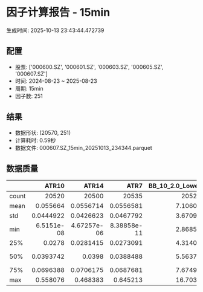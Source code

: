 # 因子计算报告 - 15min

生成时间: 2025-10-13 23:43:44.472739

## 配置

- 股票: ['000600.SZ', '000601.SZ', '000603.SZ', '000605.SZ', '000607.SZ']
- 时间: 2024-08-23 ~ 2025-08-23
- 周期: 15min
- 因子数: 251

## 结果

- 数据形状: (20570, 251)
- 计算耗时: 0.59秒
- 数据文件: 000607.SZ_15min_20251013_234344.parquet

## 数据质量

|       |          ATR10 |           ATR14 |            ATR7 |   BB_10_2.0_Lower |   BB_10_2.0_Middle |   BB_10_2.0_Upper |   BB_10_2.0_Width |   BB_15_2.0_Lower |   BB_15_2.0_Middle |   BB_15_2.0_Upper |   BB_15_2.0_Width |   BB_20_2.0_Lower |   BB_20_2.0_Middle |   BB_20_2.0_Upper |   BB_20_2.0_Width |     BOLB_20 |       CCI10 |       CCI14 |       CCI20 |       EMA12 |       EMA15 |       EMA20 |        EMA3 |        EMA5 |        EMA8 |     FIXLB10 |      FIXLB3 |      FIXLB5 |      FIXLB8 |      FMAX10 |      FMAX15 |      FMAX20 |       FMAX5 |     FMEAN10 |     FMEAN15 |     FMEAN20 |      FMEAN5 |      FMIN10 |      FMIN15 |      FMIN20 |       FMIN5 |      FSTD10 |      FSTD15 |      FSTD20 |       FSTD5 |     LEXLB10 |      LEXLB3 |      LEXLB5 |      LEXLB8 |        MA10 |        MA15 |        MA20 |         MA3 |         MA5 |         MA8 |           MACD |   MACD_12_26_9 |     MACD_6_13_4 |     MACD_8_17_5 |       MACD_HIST |    MACD_SIGNAL |    MEANLB10 |     MEANLB3 |     MEANLB5 |     MEANLB8 |        MSTD10 |        MSTD15 |         MSTD5 |      Momentum1 |     Momentum10 |     Momentum12 |     Momentum15 |     Momentum20 |      Momentum3 |      Momentum5 |      Momentum8 |               OBV |   OBV_SMA10 |   OBV_SMA15 |   OBV_SMA20 |    OBV_SMA5 |   Position10 |   Position12 |   Position15 |   Position20 |   Position25 |   Position30 |    Position5 |    Position8 |        RAND |      RANDNX |       RANDX |       RPROB |     RPROBCX |     RPROBNX |      RPROBX |         RSI |       RSI10 |       RSI14 |         RSI7 |        STCX |           STOCH |     STOCH_10_14 |     STOCH_14_20 |      STOCH_7_10 |         STX |   TA_ADXR_14 |   TA_ADX_14 |   TA_APO_fastperiod12_matype0_slowperiod26 |   TA_AROONOSC_14 |   TA_AROON_14_down |   TA_AROON_14_up |   TA_CCI_14 |   TA_CDL2CROWS |   TA_CDL3BLACKCROWS |   TA_CDL3INSIDE |   TA_CDL3LINESTRIKE |   TA_CDL3OUTSIDE |   TA_CDL3STARSINSOUTH |   TA_CDL3WHITESOLDIERS |   TA_CDLABANDONEDBABY |   TA_CDLADVANCEBLOCK |   TA_CDLBELTHOLD |   TA_CDLBREAKAWAY |   TA_CDLCLOSINGMARUBOZU |   TA_CDLCONCEALBABYSWALL |   TA_CDLCOUNTERATTACK |   TA_CDLDARKCLOUDCOVER |   TA_CDLDOJI |   TA_CDLDOJISTAR |   TA_CDLDRAGONFLYDOJI |   TA_CDLENGULFING |   TA_CDLEVENINGDOJISTAR |   TA_CDLEVENINGSTAR |   TA_CDLGAPSIDESIDEWHITE |   TA_CDLGRAVESTONEDOJI |   TA_CDLHAMMER |   TA_CDLHANGINGMAN |   TA_CDLHARAMI |   TA_CDLHARAMICROSS |   TA_CDLHIGHWAVE |   TA_CDLHIKKAKE |   TA_CDLHOMINGPIGEON |   TA_CDLIDENTICAL3CROWS |   TA_CDLINNECK |   TA_CDLINVERTEDHAMMER |   TA_CDLKICKING |   TA_CDLKICKINGBYLENGTH |   TA_CDLLADDERBOTTOM |   TA_CDLLONGLEGGEDDOJI |   TA_CDLLONGLINE |   TA_CDLMARUBOZU |   TA_CDLMATCHINGLOW |   TA_CDLMATHOLD |   TA_CDLMORNINGDOJISTAR |   TA_CDLMORNINGSTAR |   TA_CDLONNECK |   TA_CDLPIERCING |   TA_CDLRICKSHAWMAN |   TA_CDLRISEFALL3METHODS |   TA_CDLSEPARATINGLINES |   TA_CDLSHOOTINGSTAR |   TA_CDLSHORTLINE |   TA_CDLSPINNINGTOP |   TA_CDLSTALLEDPATTERN |   TA_CDLSTICKSANDWICH |   TA_CDLTAKURI |   TA_CDLTASUKIGAP |   TA_CDLTHRUSTING |   TA_CDLTRISTAR |   TA_CDLUNIQUE3RIVER |   TA_CDLUPSIDEGAP2CROWS |   TA_CDLXSIDEGAP3METHODS |   TA_DEMA_10 |   TA_DEMA_20 |   TA_DEMA_5 |    TA_DX_14 |   TA_EMA_10 |   TA_EMA_20 |   TA_EMA_30 |    TA_EMA_5 |   TA_EMA_60 |   TA_KAMA_10 |   TA_KAMA_20 |   TA_MFI_14 |   TA_MIDPRICE_10 |   TA_MIDPRICE_20 |   TA_MIDPRICE_5 |   TA_MOM_10 |   TA_ROCP_10 |   TA_ROCR100_10 |   TA_ROCR_10 |    TA_ROC_10 |   TA_RSI_14 |      TA_SAR |   TA_SMA_10 |   TA_SMA_20 |   TA_SMA_30 |    TA_SMA_5 |   TA_SMA_60 |   TA_STOCHF_D |   TA_STOCHF_K |   TA_STOCHRSI_fastd_period3_fastk_period5_timeperiod14_D |   TA_STOCHRSI_fastd_period3_fastk_period5_timeperiod14_K |   TA_STOCH_D |   TA_STOCH_K |    TA_T3_10 |    TA_T3_20 |     TA_T3_5 |   TA_TEMA_10 |   TA_TEMA_20 |   TA_TEMA_5 |   TA_TRIMA_10 |   TA_TRIMA_20 |   TA_TRIMA_5 |   TA_TRIX_14 |   TA_ULTOSC_timeperiod17_timeperiod214_timeperiod328 |   TA_WILLR_14 |   TA_WMA_10 |   TA_WMA_20 |    TA_WMA_5 |      TRENDLB10 |     TRENDLB3 |      TRENDLB5 |       TRENDLB8 |        Trend10 |       Trend12 |       Trend15 |       Trend20 |       Trend25 |        Trend5 |         Trend8 |      VWAP10 |      VWAP15 |      VWAP20 |      VWAP25 |      VWAP30 |   Volume_Momentum10 |   Volume_Momentum15 |   Volume_Momentum20 |   Volume_Momentum25 |   Volume_Momentum30 |   Volume_Ratio10 |   Volume_Ratio15 |   Volume_Ratio20 |   Volume_Ratio25 |   Volume_Ratio30 |    WILLR14 |    WILLR18 |    WILLR21 |     WILLR9 |
|:------|---------------:|----------------:|----------------:|------------------:|-------------------:|------------------:|------------------:|------------------:|-------------------:|------------------:|------------------:|------------------:|-------------------:|------------------:|------------------:|------------:|------------:|------------:|------------:|------------:|------------:|------------:|------------:|------------:|------------:|------------:|------------:|------------:|------------:|------------:|------------:|------------:|------------:|------------:|------------:|------------:|------------:|------------:|------------:|------------:|------------:|------------:|------------:|------------:|------------:|------------:|------------:|------------:|------------:|------------:|------------:|------------:|------------:|------------:|------------:|---------------:|---------------:|----------------:|----------------:|----------------:|---------------:|------------:|------------:|------------:|------------:|--------------:|--------------:|--------------:|---------------:|---------------:|---------------:|---------------:|---------------:|---------------:|---------------:|---------------:|------------------:|------------:|------------:|------------:|------------:|-------------:|-------------:|-------------:|-------------:|-------------:|-------------:|-------------:|-------------:|------------:|------------:|------------:|------------:|------------:|------------:|------------:|------------:|------------:|------------:|-------------:|------------:|----------------:|----------------:|----------------:|----------------:|------------:|-------------:|------------:|-------------------------------------------:|-----------------:|-------------------:|-----------------:|------------:|---------------:|--------------------:|----------------:|--------------------:|-----------------:|----------------------:|-----------------------:|----------------------:|---------------------:|-----------------:|------------------:|------------------------:|-------------------------:|----------------------:|-----------------------:|-------------:|-----------------:|----------------------:|------------------:|------------------------:|--------------------:|-------------------------:|-----------------------:|---------------:|-------------------:|---------------:|--------------------:|-----------------:|----------------:|---------------------:|------------------------:|---------------:|-----------------------:|----------------:|------------------------:|---------------------:|-----------------------:|-----------------:|-----------------:|--------------------:|----------------:|------------------------:|--------------------:|---------------:|-----------------:|--------------------:|-------------------------:|------------------------:|---------------------:|------------------:|--------------------:|-----------------------:|----------------------:|---------------:|------------------:|------------------:|----------------:|---------------------:|------------------------:|-------------------------:|-------------:|-------------:|------------:|------------:|------------:|------------:|------------:|------------:|------------:|-------------:|-------------:|------------:|-----------------:|-----------------:|----------------:|------------:|-------------:|----------------:|-------------:|-------------:|------------:|------------:|------------:|------------:|------------:|------------:|------------:|--------------:|--------------:|---------------------------------------------------------:|---------------------------------------------------------:|-------------:|-------------:|------------:|------------:|------------:|-------------:|-------------:|------------:|--------------:|--------------:|-------------:|-------------:|-----------------------------------------------------:|--------------:|------------:|------------:|------------:|---------------:|-------------:|--------------:|---------------:|---------------:|--------------:|--------------:|--------------:|--------------:|--------------:|---------------:|------------:|------------:|------------:|------------:|------------:|--------------------:|--------------------:|--------------------:|--------------------:|--------------------:|-----------------:|-----------------:|-----------------:|-----------------:|-----------------:|-----------:|-----------:|-----------:|-----------:|
| count | 20520          | 20500           | 20535           |       20525       |        20525       |       20525       |       20525       |       20500       |        20500       |       20500       |       20500       |       20475       |        20475       |       20475       |       20475       | 20570       | 20480       | 20440       | 20380       | 20570       | 20570       | 20570       | 20570       | 20570       | 20570       | 20570       | 20570       | 20570       | 20570       | 20525       | 20500       | 20475       | 20550       | 20570       | 20570       | 20570       | 20570       | 20570       | 20570       | 20570       | 20570       | 20570       | 20570       | 20570       | 20570       | 20570       | 20570       | 20570       | 20570       | 20525       | 20500       | 20475       | 20560       | 20550       | 20535       | 20405          | 20405          | 20495           | 20470           | 20405           | 20405          | 20570       | 20570       | 20570       | 20570       | 20525         | 20500         | 20550         | 20520          | 20520          | 20520          | 20520          | 20520          | 20520          | 20520          | 20520          |   20570           | 20525       | 20500       | 20475       | 20550       | 20525        | 20515        | 20500        | 20475        | 20450        | 20425        | 20550        | 20535        | 20570       | 20570       | 20570       | 20570       | 20570       | 20570       | 20570       | 20500       | 20520       | 20500       | 20535        | 20570       | 20485           | 20395           | 20315           | 20450           | 20570       |  20435       | 20435       |                                20515       |      20570       |        20570       |      20570       | 20440       |          20570 |       20570         |    20570        |       20570         |     20570        |            20555      |          20570         |        20570          |         20570        |     20570        |    20570          |            20570        |                    20570 |             20570     |          20570         |   20570      |     20570        |           20570       |       20570       |            20570        |         20570       |             20570        |            20570       |     20570      |        20570       |   20570        |        20570        |       20570      |    20570        |        20570         |            20570        |  20570         |           20570        |           20570 |                   20570 |        20570         |             20570      |      20570       |     20570        |         20570       |           20570 |            20570        |        20570        |   20570        |    20570         |          20570      |           20570          |             20570       |         20570        |       20570       |          20570      |           20570        |         20570         |    20570       |       20570       |      20570        |  20570          |        20570         |                   20570 |           20570          |  20570       |  20570       | 20570       | 20570       | 20570       | 20570       | 20570       | 20570       | 20570       |  20525       |  20475       | 20570       |      20570       |      20570       |     20570       | 20570       |  20570       |     20570       |  20570       | 20520        | 20500       | 20570       | 20525       | 20475       | 20425       | 20550       | 20275       |   20570       |   20570       |                                              20570       |                                              20570       |  20570       |  20570       | 20570       | 20570       | 20570       |  20570       |  20570       | 20570       |   20525       |   20475       |  20550       |  20570       |                                          20570       |    20505      | 20525       | 20475       | 20550       | 20525          | 20560        | 20550         | 20535          | 20525          | 20515         | 20500         | 20475         | 20450         | 20550         | 20535          | 20475       | 20475       | 20475       | 20475       | 20475       |      20520          |      20520          |      20520          |      20520          |      20520          |      20570       |      20570       |      20570       |      20570       |      20570       | 20505      | 20485      | 20470      | 20530      |
| mean  |     0.055664   |     0.0556714   |     0.0556581   |           7.10602 |            7.11545 |           7.12488 |           7.11545 |           7.10398 |            7.11594 |           7.12789 |           7.11594 |           7.10235 |            7.11642 |           7.13049 |           7.11642 |     7.1146  |     2.21687 |     3.25046 |     4.59356 |     7.11047 |     7.10935 |     7.10748 |     7.11385 |     7.11309 |     7.11197 |     7.1146  |     7.1146  |     7.1146  |     7.1146  |     7.11545 |     7.11594 |     7.11642 |     7.11497 |     7.1146  |     7.1146  |     7.1146  |     7.1146  |     7.1146  |     7.1146  |     7.1146  |     7.1146  |     7.1146  |     7.1146  |     7.1146  |     7.1146  |     7.1146  |     7.1146  |     7.1146  |     7.1146  |     7.11545 |     7.11594 |     7.11642 |     7.11478 |     7.11497 |     7.11525 |     0.00529375 |     0.00529375 |     0.00265259  |     0.00340432  |     8.11222e-06 |     0.00528563 |     7.1146  |     7.1146  |     7.1146  |     7.1146  |     0.0496951 |     0.0618656 |     0.0345918 |     0.00140701 |     0.00140701 |     0.00140701 |     0.00140701 |     0.00140701 |     0.00140701 |     0.00140701 |     0.00140701 |       1.09728e+06 |     7.11545 |     7.11594 |     7.11642 |     7.11497 |     0.476546 |     0.479255 |     0.482158 |     0.48312  |     0.484032 |     0.484688 |     0.472424 |     0.474146 |     7.1146  |     7.1146  |     7.1146  |     7.1146  |     7.1146  |     7.1146  |     7.1146  |    50.964   |    50.8981  |    50.964   |    50.7657   |     7.1146  |    48.1427      |    47.6406      |    48.1786      |    47.2949      |     7.1146  |     28.3793  |    28.3793  |                                    7.11564 |          7.1146  |            7.1146  |          7.1146  |     3.25046 |              0 |          -0.0194458 |       -0.043753 |           0.0097229 |        -0.646573 |               49.9676 |              0.0388916 |           -0.00486145 |            -0.364609 |        -0.359747 |       -0.00486145 |               -0.709772 |                        0 |                 0     |             -0.0291687 |      27.9242 |        -0.243072 |               3.08702 |          -4.87895 |               -0.223627 |            -0.26738 |                 0.160428 |                3.18425 |         1.8911 |           -1.75984 |       0.218765 |           -0.101118 |          10.7195 |        0.758386 |            0.0777832 |               -0.150705 |     -0.0875061 |               0.841031 |               0 |                       0 |            0.0097229 |                19.086  |         -1.44385 |        -0.700049 |             2.09528 |               0 |                0.175012 |            0.223627 |      -0.106952 |        0.0194458 |             11.2543 |              -0.00486145 |                -1.11813 |            -0.228488 |           7.15605 |             10.7924 |              -0.199319 |             0.0875061 |        3.06757 |           0       |         -0.116675 |      0.00486145 |            0.0340301 |                       0 |              -0.00486145 |      7.11122 |      7.10748 |     7.11309 |     7.1146  |     7.11122 |     7.10748 |     7.10378 |     7.11309 |     7.09284 |      7.11545 |      7.11642 |     7.1146  |          7.1146  |          7.1146  |         7.1146  |     7.1146  |      7.1146  |         7.1146  |      7.1146  |     0.140701 |    50.964   |     7.1146  |     7.11545 |     7.11642 |     7.11737 |     7.11497 |     7.12052 |       7.1146  |       7.1146  |                                                  7.1146  |                                                  7.1146  |      7.1146  |      7.1146  |     7.1146  |     7.1146  |     7.1146  |      7.11122 |      7.10748 |     7.11309 |       7.11545 |       7.11642 |      7.11497 |      7.1146  |                                              7.1146  |      -51.0299 |     7.11545 |     7.11642 |     7.11497 |     0.00538293 |    -0.020708 |    -0.0166818 |    -0.00366116 |     0.00538293 |     0.0149357 |     0.0267025 |     0.041798  |     0.0569193 |    -0.0166818 |    -0.00366116 |     7.04853 |     7.04853 |     7.04853 |     7.04853 |     7.04853 |          0.00140701 |          0.00140701 |          0.00140701 |          0.00140701 |          0.00140701 |          7.1146  |          7.1146  |          7.1146  |          7.1146  |          7.1146  |   -51.0299 |   -51.1608 |   -51.0978 |   -50.9784 |
| std   |     0.0444922  |     0.0426623   |     0.0467792   |           3.67095 |            3.67591 |           3.68091 |           3.67591 |           3.66908 |            3.67532 |           3.68161 |           3.67532 |           3.66746 |            3.67474 |           3.68207 |           3.67474 |     3.67715 |    93.4018  |    92.0181  |    92.8448  |     3.67415 |     3.67338 |     3.67209 |     3.6765  |     3.67595 |     3.67518 |     3.67715 |     3.67715 |     3.67715 |     3.67715 |     3.67591 |     3.67532 |     3.67474 |     3.67653 |     3.67715 |     3.67715 |     3.67715 |     3.67715 |     3.67715 |     3.67715 |     3.67715 |     3.67715 |     3.67715 |     3.67715 |     3.67715 |     3.67715 |     3.67715 |     3.67715 |     3.67715 |     3.67715 |     3.67591 |     3.67532 |     3.67474 |     3.6768  |     3.67653 |     3.67615 |     0.068734   |     0.068734   |     0.0471991   |     0.0532794   |     0.0189957   |     0.0653715  |     3.67715 |     3.67715 |     3.67715 |     3.67715 |     0.0661999 |     0.0759142 |     0.0531403 |     0.0229986  |     0.0229986  |     0.0229986  |     0.0229986  |     0.0229986  |     0.0229986  |     0.0229986  |     0.0229986  |       1.21717e+06 |     3.67591 |     3.67532 |     3.67474 |     3.67653 |     0.303194 |     0.301825 |     0.299738 |     0.298647 |     0.297489 |     0.297096 |     0.311486 |     0.305131 |     3.67715 |     3.67715 |     3.67715 |     3.67715 |     3.67715 |     3.67715 |     3.67715 |    13.3584  |    15.3842  |    13.3584  |    17.8502   |     3.67715 |    27.7389      |    19.4615      |    19.7401      |    19.3096      |     3.67715 |     12.2515  |    12.2515  |                                    3.67567 |          3.67715 |            3.67715 |          3.67715 |    92.0181  |              0 |           1.39438   |        6.42825  |           1.7079    |        11.7119   |               26.0724 |              1.97176   |            1.55911    |             6.02741  |        43.1046   |        0.697241   |               40.8177   |                        0 |                 5.028 |              1.70768   |      44.8637 |        13.5899   |              17.297   |          32.5547  |                4.72374  |             5.16408 |                 8.73514  |               17.5585  |        13.6214 |           13.149   |      31.1332   |           23.0528   |          35.5577 |       27.3696   |            2.78795   |                3.87924  |      2.95692   |               9.13235  |               0 |                       0 |            0.986024  |                39.2989 |         39.3238  |        28.5194   |            14.323   |               0 |                4.17988  |            4.72374  |       3.26868  |        1.39438   |             31.604  |               0.697241   |                11.6971  |             4.77469  |          44.1572  |             38.7365 |               4.46018  |             2.95692   |       17.2442  |           1.70793 |          3.41386  |      4.78016    |            1.84446   |                       0 |               2.70046    |      3.67466 |      3.67209 |     3.67595 |     3.67715 |     3.67466 |     3.67209 |     3.66948 |     3.67595 |     3.66172 |      3.67591 |      3.67474 |     3.67715 |          3.67715 |          3.67715 |         3.67715 |     3.67715 |      3.67715 |         3.67715 |      3.67715 |     2.29986  |    13.3584  |     3.67715 |     3.67591 |     3.67474 |     3.67357 |     3.67653 |     3.66989 |       3.67715 |       3.67715 |                                                  3.67715 |                                                  3.67715 |      3.67715 |      3.67715 |     3.67715 |     3.67715 |     3.67715 |      3.67466 |      3.67209 |     3.67595 |       3.67591 |       3.67474 |      3.67653 |      3.67715 |                                              3.67715 |       30.0718 |     3.67591 |     3.67474 |     3.67653 |     1.17996    |     0.829417 |     1.00433   |     1.1289     |     1.17996    |     1.21964   |     1.26615   |     1.29729   |     1.3175    |     1.00433   |     1.1289     |     3.68806 |     3.68806 |     3.68806 |     3.68806 |     3.68806 |          0.0229986  |          0.0229986  |          0.0229986  |          0.0229986  |          0.0229986  |          3.67715 |          3.67715 |          3.67715 |          3.67715 |          3.67715 |    30.0718 |    29.9081 |    29.8739 |    30.4586 |
| min   |     6.5151e-08 |     4.67257e-06 |     8.38858e-11 |           2.86856 |            2.871   |           2.87344 |           2.871   |           2.87282 |            2.87533 |           2.87785 |           2.87533 |           2.87974 |            2.8835  |           2.88726 |           2.8835  |     2.84    |  -590.336   |  -574.696   |  -570.565   |     2.87644 |     2.88048 |     2.8857  |     2.8594  |     2.86546 |     2.87055 |     2.84    |     2.84    |     2.84    |     2.84    |     2.871   |     2.87533 |     2.8835  |     2.87    |     2.84    |     2.84    |     2.84    |     2.84    |     2.84    |     2.84    |     2.84    |     2.84    |     2.84    |     2.84    |     2.84    |     2.84    |     2.84    |     2.84    |     2.84    |     2.84    |     2.871   |     2.87533 |     2.8835  |     2.86667 |     2.87    |     2.87125 |    -0.50228    |    -0.50228    |    -0.462186    |    -0.462773    |    -0.224151    |    -0.457809   |     2.84    |     2.84    |     2.84    |     2.84    |     0         |     0         |     0         |    -0.141864   |    -0.141864   |    -0.141864   |    -0.141864   |    -0.141864   |    -0.141864   |    -0.141864   |    -0.141864   | -815890           |     2.871   |     2.87533 |     2.8835  |     2.87    |     0        |     0        |     0        |     0        |     0        |     0        |     0        |     0        |     2.84    |     2.84    |     2.84    |     2.84    |     2.84    |     2.84    |     2.84    |     3.35298 |     1.43411 |     3.35298 |     0.336279 |     2.84    |    -1.97176e-13 |    -3.21457e-13 |    -5.71099e-14 |    -7.95808e-14 |     2.84    |      6.87757 |     6.87757 |                                    2.8725  |          2.84    |            2.84    |          2.84    |  -574.696   |              0 |        -100         |     -100        |        -100         |      -100        |                0      |              0         |         -100          |          -100        |      -100        |     -100          |             -100        |                        0 |              -100     |           -100         |       0      |      -100        |               0       |        -100       |             -100        |          -100       |              -100        |                0       |         0      |         -100       |    -100        |         -100        |        -100      |     -200        |            0         |             -100        |   -100         |               0        |               0 |                       0 |            0         |                 0      |       -100       |      -100        |             0       |               0 |                0        |            0        |    -100        |        0         |              0      |            -100          |              -100       |          -100        |        -100       |           -100      |            -100        |             0         |        0       |        -100       |       -100        |   -100          |            0         |                       0 |            -100          |      2.87353 |      2.8857  |     2.86546 |     2.84    |     2.87353 |     2.8857  |     2.89523 |     2.86546 |     2.91572 |      2.871   |      2.8835  |     2.84    |          2.84    |          2.84    |         2.84    |     2.84    |      2.84    |         2.84    |      2.84    |   -14.1864   |     3.35298 |     2.84    |     2.871   |     2.8835  |     2.9     |     2.87    |     2.91717 |       2.84    |       2.84    |                                                  2.84    |                                                  2.84    |      2.84    |      2.84    |     2.84    |     2.84    |     2.84    |      2.87353 |      2.8857  |     2.86546 |       2.871   |       2.8835  |      2.87    |      2.84    |                                              2.84    |     -100      |     2.871   |     2.8835  |     2.87    |    -2.84605    |    -1.1547   |    -1.78885   |    -2.47487    |    -2.84605    |    -3.17543   |    -3.61478   |    -4.06503   |    -4.51279   |    -1.78885   |    -2.47487    |     0       |     0       |     0       |     0       |     0       |         -0.141864   |         -0.141864   |         -0.141864   |         -0.141864   |         -0.141864   |          2.84    |          2.84    |          2.84    |          2.84    |          2.84    |  -100      |  -100      |  -100      |  -100      |
| 25%   |     0.0278     |     0.0281415   |     0.0273091   |           4.31405 |            4.319   |           4.32624 |           4.319   |           4.31453 |            4.32067 |           4.32805 |           4.32067 |           4.311   |            4.322   |           4.33168 |           4.322   |     4.32    |   -57.1888  |   -56.8338  |   -55.9674  |     4.31953 |     4.32219 |     4.32186 |     4.31894 |     4.31877 |     4.31864 |     4.32    |     4.32    |     4.32    |     4.32    |     4.319   |     4.32067 |     4.322   |     4.32    |     4.32    |     4.32    |     4.32    |     4.32    |     4.32    |     4.32    |     4.32    |     4.32    |     4.32    |     4.32    |     4.32    |     4.32    |     4.32    |     4.32    |     4.32    |     4.32    |     4.319   |     4.32067 |     4.322   |     4.32    |     4.32    |     4.31875 |    -0.01862    |    -0.01862    |    -0.0128124   |    -0.0146713   |    -0.00587502  |    -0.0174799  |     4.32    |     4.32    |     4.32    |     4.32    |     0.0166333 |     0.0214476 |     0.0114018 |    -0.00840336 |    -0.00840336 |    -0.00840336 |    -0.00840336 |    -0.00840336 |    -0.00840336 |    -0.00840336 |    -0.00840336 |  251905           |     4.319   |     4.32067 |     4.322   |     4.32    |     0.2      |     0.210526 |     0.21875  |     0.222222 |     0.222222 |     0.222222 |     0.2      |     0.2      |     4.32    |     4.32    |     4.32    |     4.32    |     4.32    |     4.32    |     4.32    |    42.251   |    40.733   |    42.251   |    38.4284   |     4.32    |    23.5772      |    33.0612      |    33.2758      |    32.8333      |     4.32    |     19.3839  |    19.3839  |                                    4.32    |          4.32    |            4.32    |          4.32    |   -56.8338  |              0 |           0         |        0        |           0         |         0        |               29.3875 |              0         |            0          |             0        |         0        |        0          |                0        |                        0 |                 0     |              0         |       0      |         0        |               0       |           0       |                0        |             0       |                 0        |                0       |         0      |            0       |       0        |            0        |           0      |        0        |            0         |                0        |      0         |               0        |               0 |                       0 |            0         |                 0      |          0       |         0        |             0       |               0 |                0        |            0        |       0        |        0         |              0      |               0          |                 0       |             0        |           0       |              0      |               0        |             0         |        0       |           0       |          0        |      0          |            0         |                       0 |               0          |      4.31909 |      4.32186 |     4.31877 |     4.32    |     4.31909 |     4.32186 |     4.31537 |     4.31877 |     4.30667 |      4.319   |      4.322   |     4.32    |          4.32    |          4.32    |         4.32    |     4.32    |      4.32    |         4.32    |      4.32    |    -0.840336 |    42.251   |     4.32    |     4.319   |     4.322   |     4.31867 |     4.32    |     4.30992 |       4.32    |       4.32    |                                                  4.32    |                                                  4.32    |      4.32    |      4.32    |     4.32    |     4.32    |     4.32    |      4.31909 |      4.32186 |     4.31877 |       4.319   |       4.322   |      4.32    |      4.32    |                                              4.32    |      -77.7778 |     4.319   |     4.322   |     4.32    |    -0.952448   |    -0.872871 |    -0.920357  |    -0.943242   |    -0.952448   |    -0.963143  |    -0.971058  |    -0.990093  |    -1.01092   |    -0.920357  |    -0.943242   |     4.29994 |     4.29994 |     4.29994 |     4.29994 |     4.29994 |         -0.00840336 |         -0.00840336 |         -0.00840336 |         -0.00840336 |         -0.00840336 |          4.32    |          4.32    |          4.32    |          4.32    |          4.32    |   -77.7778 |   -77.7778 |   -77.5211 |   -77.7778 |
| 50%   |     0.0393742  |     0.0398      |     0.0388488   |           5.56372 |            5.572   |           5.57892 |           5.572   |           5.56239 |            5.57133 |           5.5812  |           5.57133 |           5.56096 |            5.5705  |           5.58162 |           5.5705  |     5.57    |     0       |     0       |     2.04651 |     5.56829 |     5.56779 |     5.5661  |     5.57    |     5.5704  |     5.56875 |     5.57    |     5.57    |     5.57    |     5.57    |     5.572   |     5.57133 |     5.5705  |     5.572   |     5.57    |     5.57    |     5.57    |     5.57    |     5.57    |     5.57    |     5.57    |     5.57    |     5.57    |     5.57    |     5.57    |     5.57    |     5.57    |     5.57    |     5.57    |     5.57    |     5.572   |     5.57133 |     5.5705  |     5.57    |     5.572   |     5.5725  |     0.00146225 |     0.00146225 |     0.000439875 |     0.000878482 |    -4.46996e-05 |     0.00148076 |     5.57    |     5.57    |     5.57    |     5.57    |     0.0289828 |     0.036619  |     0.0192354 |     0          |     0          |     0          |     0          |     0          |     0          |     0          |     0          |  735383           |     5.572   |     5.57133 |     5.5705  |     5.572   |     0.48     |     0.481481 |     0.484375 |     0.478261 |     0.486486 |     0.483516 |     0.478261 |     0.470588 |     5.57    |     5.57    |     5.57    |     5.57    |     5.57    |     5.57    |     5.57    |    50.5143  |    50.5225  |    50.5143  |    50.4471   |     5.57    |    47.8626      |    47.3214      |    47.7002      |    47.1229      |     5.57    |     25.8043  |    25.8043  |                                    5.5725  |          5.57    |            5.57    |          5.57    |     0       |              0 |           0         |        0        |           0         |         0        |               49.5005 |              0         |            0          |             0        |         0        |        0          |                0        |                        0 |                 0     |              0         |       0      |         0        |               0       |           0       |                0        |             0       |                 0        |                0       |         0      |            0       |       0        |            0        |           0      |        0        |            0         |                0        |      0         |               0        |               0 |                       0 |            0         |                 0      |          0       |         0        |             0       |               0 |                0        |            0        |       0        |        0         |              0      |               0          |                 0       |             0        |           0       |              0      |               0        |             0         |        0       |           0       |          0        |      0          |            0         |                       0 |               0          |      5.5681  |      5.5661  |     5.5704  |     5.57    |     5.5681  |     5.5661  |     5.56155 |     5.5704  |     5.54931 |      5.572   |      5.5705  |     5.57    |          5.57    |          5.57    |         5.57    |     5.57    |      5.57    |         5.57    |      5.57    |     0        |    50.5143  |     5.57    |     5.572   |     5.5705  |     5.56933 |     5.572   |     5.5735  |       5.57    |       5.57    |                                                  5.57    |                                                  5.57    |      5.57    |      5.57    |     5.57    |     5.57    |     5.57    |      5.5681  |      5.5661  |     5.5704  |       5.572   |       5.5705  |      5.572   |      5.57    |                                              5.57    |      -50      |     5.572   |     5.5705  |     5.572   |     0          |     0        |     0         |     0          |     0          |     0         |     0         |     0.0415282 |     0.0537112 |     0         |     0          |     5.56161 |     5.56161 |     5.56161 |     5.56161 |     5.56161 |          0          |          0          |          0          |          0          |          0          |          5.57    |          5.57    |          5.57    |          5.57    |          5.57    |   -50      |   -50      |   -50      |   -50      |
| 75%   |     0.0696388  |     0.0706175   |     0.0687681   |           7.67492 |            7.688   |           7.69789 |           7.688   |           7.67213 |            7.68867 |           7.7039  |           7.68867 |           7.6762  |            7.69125 |           7.70649 |           7.69125 |     7.68    |    58.3082  |    60.6344  |    62.1864  |     7.6816  |     7.68237 |     7.68336 |     7.68306 |     7.68224 |     7.6789  |     7.68    |     7.68    |     7.68    |     7.68    |     7.688   |     7.68867 |     7.69125 |     7.684   |     7.68    |     7.68    |     7.68    |     7.68    |     7.68    |     7.68    |     7.68    |     7.68    |     7.68    |     7.68    |     7.68    |     7.68    |     7.68    |     7.68    |     7.68    |     7.68    |     7.688   |     7.68867 |     7.69125 |     7.68667 |     7.684   |     7.68688 |     0.021854   |     0.021854   |     0.0148703   |     0.0171445   |     0.00612622  |     0.0208887  |     7.68    |     7.68    |     7.68    |     7.68    |     0.0551866 |     0.0700272 |     0.0371484 |     0.0093985  |     0.0093985  |     0.0093985  |     0.0093985  |     0.0093985  |     0.0093985  |     0.0093985  |     0.0093985  |       1.53339e+06 |     7.688   |     7.68867 |     7.69125 |     7.684   |     0.733333 |     0.733333 |     0.733333 |     0.733333 |     0.733333 |     0.735294 |     0.744037 |     0.736842 |     7.68    |     7.68    |     7.68    |     7.68    |     7.68    |     7.68    |     7.68    |    59.1615  |    60.592   |    59.1615  |    62.3213   |     7.68    |    71.7284      |    62.0308      |    62.6484      |    61.5029      |     7.68    |     34.8908  |    34.8908  |                                    7.68667 |          7.68    |            7.68    |          7.68    |    60.6344  |              0 |           0         |        0        |           0         |         0        |               70.5879 |              0         |            0          |             0        |         0        |        0          |                0        |                        0 |                 0     |              0         |     100      |         0        |               0       |           0       |                0        |             0       |                 0        |                0       |         0      |            0       |       0        |            0        |           0      |        0        |            0         |                0        |      0         |               0        |               0 |                       0 |            0         |                 0      |          0       |         0        |             0       |               0 |                0        |            0        |       0        |        0         |              0      |               0          |                 0       |             0        |           0       |              0      |               0        |             0         |        0       |           0       |          0        |      0          |            0         |                       0 |               0          |      7.68008 |      7.68336 |     7.68224 |     7.68    |     7.68008 |     7.68336 |     7.68054 |     7.68224 |     7.66554 |      7.688   |      7.69125 |     7.68    |          7.68    |          7.68    |         7.68    |     7.68    |      7.68    |         7.68    |      7.68    |     0.93985  |    59.1615  |     7.68    |     7.688   |     7.69125 |     7.69067 |     7.684   |     7.68842 |       7.68    |       7.68    |                                                  7.68    |                                                  7.68    |      7.68    |      7.68    |     7.68    |     7.68    |     7.68    |      7.68008 |      7.68336 |     7.68224 |       7.688   |       7.69125 |      7.684   |      7.68    |                                              7.68    |      -25      |     7.688   |     7.69125 |     7.684   |     0.933502   |     0.80064  |     0.861428  |     0.910162   |     0.933502   |     0.96585   |     0.99532   |     1.03973   |     1.08016   |     0.861428  |     0.910162   |     7.64259 |     7.64259 |     7.64259 |     7.64259 |     7.64259 |          0.0093985  |          0.0093985  |          0.0093985  |          0.0093985  |          0.0093985  |          7.68    |          7.68    |          7.68    |          7.68    |          7.68    |   -25      |   -25.5814 |   -25.5443 |   -25      |
| max   |     0.558076   |     0.468383    |     0.645213    |          16.7033  |           16.721   |          16.7387  |          16.721   |          16.6275  |           16.654   |          16.6805  |          16.654   |          16.566   |           16.5975  |          16.629   |          16.5975  |    16.88    |   666.663   |   933.326   |  1333.32    |    16.6675  |    16.6407  |    16.595   |    16.769   |    16.7352  |    16.7     |    16.88    |    16.88    |    16.88    |    16.88    |    16.721   |    16.654   |    16.5975  |    16.778   |    16.88    |    16.88    |    16.88    |    16.88    |    16.88    |    16.88    |    16.88    |    16.88    |    16.88    |    16.88    |    16.88    |    16.88    |    16.88    |    16.88    |    16.88    |    16.88    |    16.721   |    16.654   |    16.5975  |    16.81    |    16.778   |    16.745   |     0.611277   |     0.611277   |     0.538872    |     0.537689    |     0.188409    |     0.540504   |    16.88    |    16.88    |    16.88    |    16.88    |     1.04545   |     1.02579   |     1.01451   |     0.210811   |     0.210811   |     0.210811   |     0.210811   |     0.210811   |     0.210811   |     0.210811   |     0.210811   |       6.56292e+06 |    16.721   |    16.654   |    16.5975  |    16.778   |     1        |     1        |     1        |     1        |     1        |     1        |     1        |     1        |    16.88    |    16.88    |    16.88    |    16.88    |    16.88    |    16.88    |    16.88    |    99.9998  |   100       |    99.9998  |   100        |    16.88    |   100           |   100           |   100           |   100           |    16.88    |     88.0708  |    88.0708  |                                   16.7033  |         16.88    |           16.88    |         16.88    |   933.326   |              0 |           0         |      100        |         100         |       100        |              100      |            100         |          100          |             0        |       100        |        0          |              100        |                        0 |               100     |              0         |     100      |       100        |             100       |         100       |                0        |             0       |               100        |              100       |       100      |            0       |     100        |          100        |         100      |      200        |          100         |                0        |      0         |             100        |               0 |                       0 |          100         |               100      |        100       |       100        |           100       |               0 |              100        |          100        |       0        |      100         |            100      |               0          |               100       |             0        |         100       |            100      |               0        |           100         |      100       |         100       |          0        |    100          |          100         |                       0 |             100          |     16.6839  |     16.595   |    16.7352  |    16.88    |    16.6839  |    16.595   |    16.5087  |    16.7352  |    16.3564  |     16.721   |     16.5975  |    16.88    |         16.88    |         16.88    |        16.88    |    16.88    |     16.88    |        16.88    |     16.88    |    21.0811   |    99.9998  |    16.88    |    16.721   |    16.5975  |    16.5263  |    16.778   |    16.4333  |      16.88    |      16.88    |                                                 16.88    |                                                 16.88    |     16.88    |     16.88    |    16.88    |    16.88    |    16.88    |     16.6839  |     16.595   |    16.7352  |      16.721   |      16.5975  |     16.778   |     16.88    |                                             16.88    |        0      |    16.721   |    16.5975  |    16.778   |     2.84605    |     1.1547   |     1.78885   |     2.47487    |     2.84605    |     3.17543   |     3.61478   |     4.24853   |     4.8       |     1.78885   |     2.47487    |    16.6529  |    16.6529  |    16.6529  |    16.6529  |    16.6529  |          0.210811   |          0.210811   |          0.210811   |          0.210811   |          0.210811   |         16.88    |         16.88    |         16.88    |         16.88    |         16.88    |     0      |     0      |     0      |     0      |